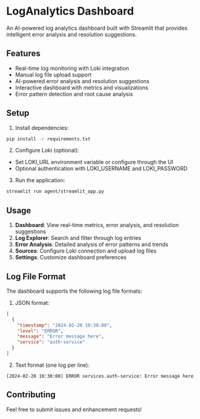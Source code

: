# LogAnalytics Dashboard

An AI-powered log analytics dashboard built with Streamlit that provides intelligent error analysis and resolution suggestions.

## Features

- Real-time log monitoring with Loki integration
- Manual log file upload support
- AI-powered error analysis and resolution suggestions
- Interactive dashboard with metrics and visualizations
- Error pattern detection and root cause analysis

## Setup

1. Install dependencies:
```bash
pip install -r requirements.txt
```

2. Configure Loki (optional):
- Set LOKI_URL environment variable or configure through the UI
- Optional authentication with LOKI_USERNAME and LOKI_PASSWORD

3. Run the application:
```bash
streamlit run agent/streamlit_app.py
```

## Usage

1. **Dashboard**: View real-time metrics, error analysis, and resolution suggestions
2. **Log Explorer**: Search and filter through log entries
3. **Error Analysis**: Detailed analysis of error patterns and trends
4. **Sources**: Configure Loki connection and upload log files
5. **Settings**: Customize dashboard preferences

## Log File Format

The dashboard supports the following log file formats:

1. JSON format:
```json
[
  {
    "timestamp": "2024-02-20 10:30:00",
    "level": "ERROR",
    "message": "Error message here",
    "service": "auth-service"
  }
]
```

2. Text format (one log per line):
```
[2024-02-20 10:30:00] ERROR services.auth-service: Error message here
```

## Contributing

Feel free to submit issues and enhancement requests!